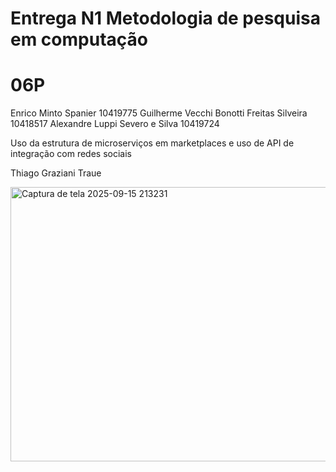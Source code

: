 # Entrega N1 Metodologia de pesquisa em computação
# 06P

Enrico Minto Spanier					10419775
Guilherme Vecchi Bonotti Freitas Silveira       	10418517
Alexandre Luppi Severo e Silva			10419724

Uso da estrutura de microserviços em marketplaces e uso de API de integração com redes sociais

Thiago Graziani Traue

<img width="760" height="439" alt="Captura de tela 2025-09-15 213231" src="https://github.com/user-attachments/assets/c20e8cca-f809-49fa-912e-bbb52383cce5" />

